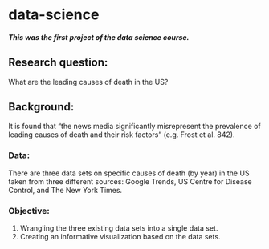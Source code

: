 # data-science

##### This was the first project of the data science course. 

## Research question: 

What are the leading causes of death in the US?

## Background:

It is found that “the news media significantly misrepresent the
prevalence of leading causes of death and their risk factors” (e.g. Frost et
al. 842).

### Data:

There are three data sets on specific causes of death (by year) in the US taken from three
different sources: Google Trends, US Centre for Disease Control, and
The New York Times. 

### Objective:
1) Wrangling the three existing data sets into a single data set.
2) Creating an informative visualization based on the data sets.
